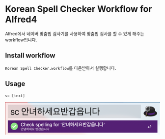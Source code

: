 # Korean Spell Checker Workflow for Alfred4

Alfred에서 네이버 맞춤법 검사기를 사용하여 맞춤법 검사를 할 수 있게 해주는 workflow입니다.

## Install workflow
`Korean Spell Checker.workflow`를 다운받아서 실행합니다.

## Usage
```
sc [text]
```
![sample](https://github.com/khsily/korean-spell-checker-workflow/raw/main/%E1%84%89%E1%85%B3%E1%84%8F%E1%85%B3%E1%84%85%E1%85%B5%E1%86%AB%E1%84%89%E1%85%A3%E1%86%BA%202021-09-12%20%E1%84%8B%E1%85%A9%E1%84%8C%E1%85%A5%E1%86%AB%2010.45.05.png)
